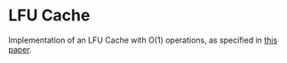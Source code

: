 # LFU Cache
Implementation of an LFU Cache with O(1) operations, as specified in [this paper](http://dhruvbird.com/lfu.pdf).
